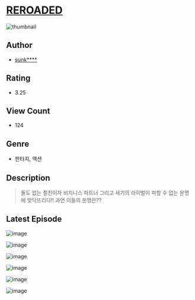 # [REROADED](https://comic.naver.com/challenge/list?titleId=810843)
![thumbnail](https://image-comic.pstatic.net/user_contents_data/challenge_comic/2023/05/24/344277/upload_7305789885237387577_480x623.jpeg)

## Author
- [sunk****](https://comic.naver.com/artistTitle?id=344277)

## Rating
- 3.25

## View Count
- 124

## Genre
- 판타지, 액션

## Description
> 둘도 없는 절친이자 비지니스 파트너 그리고 세기의 라이벌이 피할 수 없는 운명에 맞닥뜨리다!! 과연 이들의 운명은??


## Latest Episode
![image](https://image-comic.pstatic.net/user_contents_data/challenge_comic/2023/05/27/344277/upload_4136102396519724343.jpeg)

![image](https://image-comic.pstatic.net/user_contents_data/challenge_comic/2023/05/27/344277/upload_3689683075705747558.jpeg)

![image](https://image-comic.pstatic.net/user_contents_data/challenge_comic/2023/05/27/344277/upload_7363725578738873953.jpeg)

![image](https://image-comic.pstatic.net/user_contents_data/challenge_comic/2023/05/27/344277/upload_7221866366007402849.jpeg)

![image](https://image-comic.pstatic.net/user_contents_data/challenge_comic/2023/05/27/344277/upload_7364569802678548530.jpeg)

![image](https://image-comic.pstatic.net/user_contents_data/challenge_comic/2023/05/27/344277/upload_3979037131265946167.jpeg)
